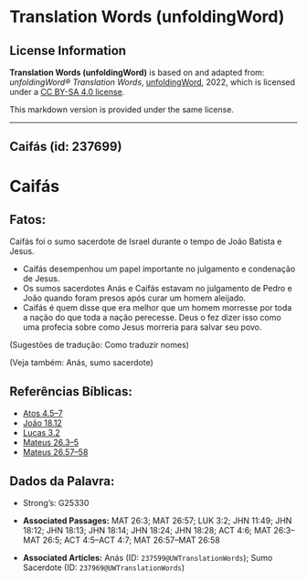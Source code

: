 # Translation Words (unfoldingWord)

## License Information

**Translation Words (unfoldingWord)** is based on and adapted from: _unfoldingWord® Translation Words_, [unfoldingWord](https://unfoldingword.org/utw), 2022, which is licensed under a [CC BY-SA 4.0 license](https://creativecommons.org/licenses/by-sa/4.0/legalcode.en).

This markdown version is provided under the same license.



--------------------------------

## Caifás (id: 237699)

Caifás
======

Fatos:
------

Caifás foi o sumo sacerdote de Israel durante o tempo de João Batista e Jesus.

* Caifás desempenhou um papel importante no julgamento e condenação de Jesus.
* Os sumos sacerdotes Anás e Caifás estavam no julgamento de Pedro e João quando foram presos após curar um homem aleijado.
* Caifás é quem disse que era melhor que um homem morresse por toda a nação do que toda a nação perecesse. Deus o fez dizer isso como uma profecia sobre como Jesus morreria para salvar seu povo.

(Sugestões de tradução: Como traduzir nomes)

(Veja também: Anás, sumo sacerdote)

Referências Bíblicas:
---------------------

* [Atos 4\.5–7](https://ref.ly/Acts4:5-Acts4:7)
* [João 18\.12](https://ref.ly/John18:12)
* [Lucas 3\.2](https://ref.ly/Luke3:2)
* [Mateus 26\.3–5](https://ref.ly/Matt26:3-Matt26:5)
* [Mateus 26\.57–58](https://ref.ly/Matt26:57-Matt26:58)

Dados da Palavra:
-----------------

* Strong’s: G25330

* **Associated Passages:** MAT 26:3; MAT 26:57; LUK 3:2; JHN 11:49; JHN 18:12; JHN 18:13; JHN 18:14; JHN 18:24; JHN 18:28; ACT 4:6; MAT 26:3–MAT 26:5; ACT 4:5–ACT 4:7; MAT 26:57–MAT 26:58
* **Associated Articles:** Anás (ID: `237599@UWTranslationWords`); Sumo Sacerdote (ID: `237969@UWTranslationWords`)

